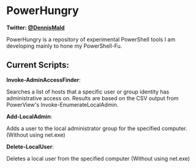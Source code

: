 # PowerHungry
**Twitter: [@DennisMald](https://twitter.com/DennisMald)**

PowerHungry is a repository of experimental PowerShell tools I am developing mainly to hone my PowerShell-Fu.

Current Scripts:
----------------
**Invoke-AdminAccessFinder**:

Searches a list of hosts that a specific user or group identity has administrative access on. Results are based on the CSV output from PowerView's Invoke-EnumerateLocalAdmin.

**Add-LocalAdmin**: 

Adds a user to the local administrator group for the specified computer. (Without using net.exe)

**Delete-LocalUser**: 

Deletes a local user from the specified computer (Without using net.exe)
